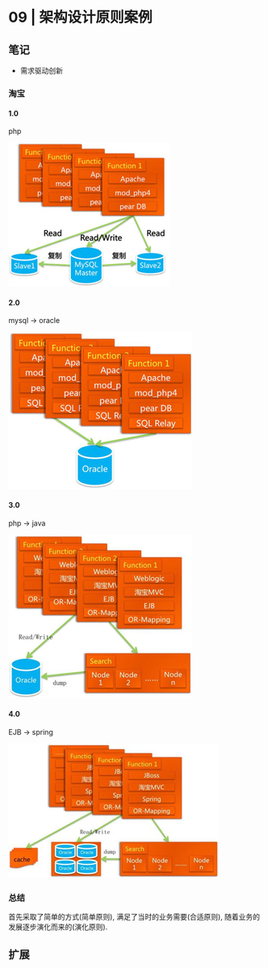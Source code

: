 # 09 | 架构设计原则案例

## 笔记

* 需求驱动创新

### 淘宝

#### 1.0

php

![](./img/09_01.png)

#### 2.0

mysql -> oracle

![](./img/09_02.png)

#### 3.0

php -> java

![](./img/09_03.png)

#### 4.0

EJB -> spring

![](./img/09_04.png)

### 总结

首先采取了简单的方式(简单原则), 满足了当时的业务需要(合适原则), 随着业务的发展逐步演化而来的(演化原则).

## 扩展